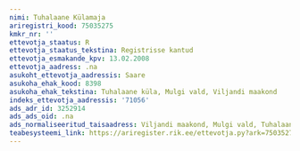 ```yaml
---
nimi: Tuhalaane Külamaja
ariregistri_kood: 75035275
kmkr_nr: ''
ettevotja_staatus: R
ettevotja_staatus_tekstina: Registrisse kantud
ettevotja_esmakande_kpv: 13.02.2008
ettevotja_aadress: .na
asukoht_ettevotja_aadressis: Saare
asukoha_ehak_kood: 8398
asukoha_ehak_tekstina: Tuhalaane küla, Mulgi vald, Viljandi maakond
indeks_ettevotja_aadressis: '71056'
ads_adr_id: 3252914
ads_ads_oid: .na
ads_normaliseeritud_taisaadress: Viljandi maakond, Mulgi vald, Tuhalaane küla, Saare
teabesysteemi_link: https://ariregister.rik.ee/ettevotja.py?ark=75035275&ref=rekvisiidid
---
```


